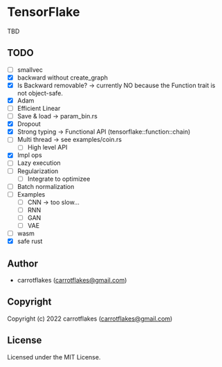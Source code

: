 # TensorFlake

TBD

## TODO

- [ ] smallvec
- [x] backward without create_graph
- [x] Is Backward removable? -> currently NO because the Function trait is not object-safe.
- [x] Adam
- [ ] Efficient Linear
- [ ] Save & load -> param_bin.rs
- [x] Dropout
- [x] Strong typing -> Functional API (tensorflake::function::chain)
- [ ] Multi thread -> see examples/coin.rs
  - [ ] High level API
- [x] Impl ops
- [ ] Lazy execution
- [ ] Regularization
  - [ ] Integrate to optimizee
- [ ] Batch normalization
- [ ] Examples
  - [ ] CNN -> too slow...
  - [ ] RNN
  - [ ] GAN
  - [ ] VAE
- [ ] wasm
- [x] safe rust

## Author

* carrotflakes (carrotflakes@gmail.com)

## Copyright

Copyright (c) 2022 carrotflakes (carrotflakes@gmail.com)

## License

Licensed under the MIT License.
